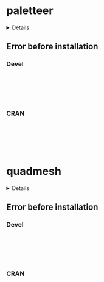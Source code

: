 # paletteer

<details>

* Version: 
* GitHub: https://github.com/AustralianAntarcticDivision/palr
* Source code: NA
* Number of recursive dependencies: 0

</details>

## Error before installation

### Devel

```






```
### CRAN

```






```
# quadmesh

<details>

* Version: 
* GitHub: https://github.com/AustralianAntarcticDivision/palr
* Source code: NA
* Number of recursive dependencies: 0

</details>

## Error before installation

### Devel

```






```
### CRAN

```






```
